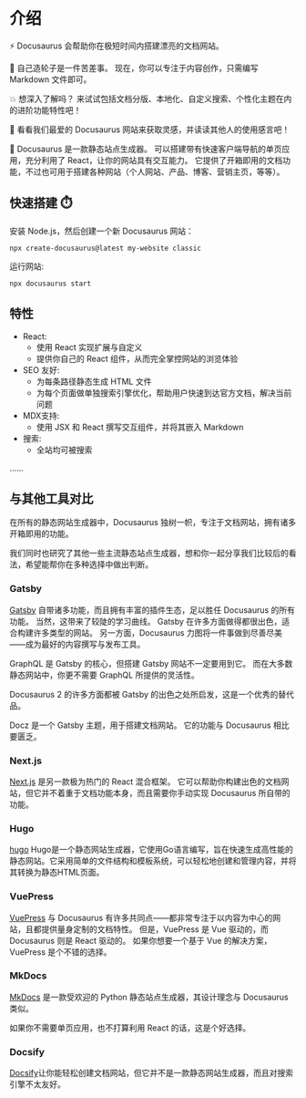 # 介绍

⚡️ Docusaurus 会帮助你在极短时间内搭建漂亮的文档网站。

💸 自己造轮子是一件苦差事。 现在，你可以专注于内容创作，只需编写 Markdown 文件即可。

💥 想深入了解吗？ 来试试包括文档分版、本地化、自定义搜索、个性化主题在内的进阶功能特性吧！

💅 看看我们最爱的 Docusaurus 网站来获取灵感，并读读其他人的使用感言吧！

🧐 Docusaurus 是一款静态站点生成器。 可以搭建带有快速客户端导航的单页应用，充分利用了 React，让你的网站具有交互能力。 它提供了开箱即用的文档功能，不过也可用于搭建各种网站（个人网站、产品、博客、营销主页，等等）。

## 快速搭建 ⏱️

安装 Node.js，然后创建一个新 Docusaurus 网站：

```
npx create-docusaurus@latest my-website classic
```

运行网站: 
```
npx docusaurus start
```

## 特性

* React:
    - 使用 React 实现扩展与自定义
    - 提供你自己的 React 组件，从而完全掌控网站的浏览体验
* SEO 友好:
    - 为每条路径静态生成 HTML 文件
    - 为每个页面做单独搜索引擎优化，帮助用户快速到达官方文档，解决当前问题
* MDX支持:
    - 使用 JSX 和 React 撰写交互组件，并将其嵌入 Markdown
* 搜索:
    - 全站均可被搜索
    
......

## 与其他工具对比

在所有的静态网站生成器中，Docusaurus 独树一帜，专注于文档网站，拥有诸多开箱即用的功能。

我们同时也研究了其他一些主流静态站点生成器，想和你一起分享我们比较后的看法，希望能帮你在多种选择中做出判断。

### Gatsby

[Gatsby](https://www.gatsbyjs.com/) 自带诸多功能，而且拥有丰富的插件生态，足以胜任 Docusaurus 的所有功能。 当然，这带来了较陡的学习曲线。 Gatsby 在许多方面做得都很出色，适合构建许多类型的网站。 另一方面，Docusaurus 力图将一件事做到尽善尽美——成为最好的内容撰写与发布工具。

GraphQL 是 Gatsby 的核心，但搭建 Gatsby 网站不一定要用到它。 而在大多数静态网站中，你更不需要 GraphQL 所提供的灵活性。

Docusaurus 2 的许多方面都被 Gatsby 的出色之处所启发，这是一个优秀的替代品。

Docz 是一个 Gatsby 主题，用于搭建文档网站。 它的功能与 Docusaurus 相比要匮乏。

### Next.js

[Next.js](https://nextjs.org/) 是另一款极为热门的 React 混合框架。 它可以帮助你构建出色的文档网站，但它并不着重于文档功能本身，而且需要你手动实现 Docusaurus 所自带的功能。

### Hugo

[hugo](https://gohugo.io/) Hugo是一个静态网站生成器，它使用Go语言编写，旨在快速生成高性能的静态网站。它采用简单的文件结构和模板系统，可以轻松地创建和管理内容，并将其转换为静态HTML页面。

### VuePress

[VuePress](https://vuepress.vuejs.org/) 与 Docusaurus 有许多共同点——都非常专注于以内容为中心的网站，且都提供量身定制的文档特性。 但是，VuePress 是 Vue 驱动的，而 Docusaurus 则是 React 驱动的。 如果你想要一个基于 Vue 的解决方案，VuePress 是个不错的选择。

### MkDocs

[MkDocs](https://www.mkdocs.org/) 是一款受欢迎的 Python 静态站点生成器，其设计理念与 Docusaurus 类似。

如果你不需要单页应用，也不打算利用 React 的话，这是个好选择。

### Docsify

[Docsify](https://docsify.js.org/#/?id=docsify)让你能轻松创建文档网站，但它并不是一款静态网站生成器，而且对搜索引擎不太友好。